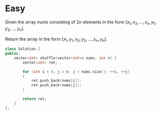 # Easy

Given the array $nums$ consisting of $2n$ elements in the form $[x_1,x_2,...,x_n,y_1,y_2,...,y_n]$.

Return the array in the form $[x_1,y_1,x_2,y_2,...,x_n,y_n]$.

```cpp
class Solution {
public:
    vector<int> shuffle(vector<int>& nums, int n) {
        vector<int> ret;
        
        for (int i = 0, j = n; j < nums.size(); ++i, ++j)
        {
            ret.push_back(nums[i]);
            ret.push_back(nums[j]);
        }
        
        return ret;
    }
};
```
